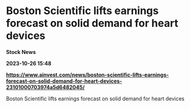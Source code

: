 # Boston Scientific lifts earnings forecast on solid demand for heart devices
**Stock News**

**2023-10-26 15:48**

**https://www.ainvest.com/news/boston-scientific-lifts-earnings-forecast-on-solid-demand-for-heart-devices-23101000703974a5d6482045/**

Boston Scientific lifts earnings forecast on solid demand for heart devices